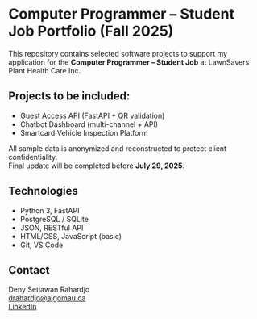 # Computer Programmer – Student Job Portfolio (Fall 2025)

This repository contains selected software projects to support my application for the **Computer Programmer – Student Job** at LawnSavers Plant Health Care Inc.

## Projects to be included:

- Guest Access API (FastAPI + QR validation)
- Chatbot Dashboard (multi-channel + API)
- Smartcard Vehicle Inspection Platform

All sample data is anonymized and reconstructed to protect client confidentiality.  
Final update will be completed before **July 29, 2025**.

## Technologies

- Python 3, FastAPI
- PostgreSQL / SQLite
- JSON, RESTful API
- HTML/CSS, JavaScript (basic)
- Git, VS Code

## Contact

Deny Setiawan Rahardjo  
drahardjo@algomau.ca  
[LinkedIn](https://linkedin.com/in/denysetya)

